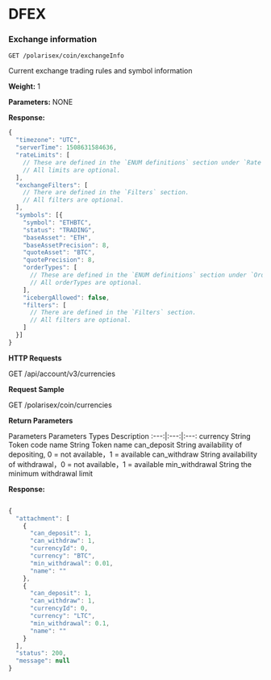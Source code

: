 # **DFEX**


### Exchange information
```
GET /polarisex/coin/exchangeInfo
```
Current exchange trading rules and symbol information

**Weight:**
1

**Parameters:**
NONE

**Response:**
```javascript
{
  "timezone": "UTC",
  "serverTime": 1508631584636,
  "rateLimits": [
    // These are defined in the `ENUM definitions` section under `Rate limiters (rateLimitType)`.
    // All limits are optional.
  ],
  "exchangeFilters": [
    // There are defined in the `Filters` section.
    // All filters are optional.
  ],
  "symbols": [{
    "symbol": "ETHBTC",
    "status": "TRADING",
    "baseAsset": "ETH",
    "baseAssetPrecision": 8,
    "quoteAsset": "BTC",
    "quotePrecision": 8,
    "orderTypes": [
      // These are defined in the `ENUM definitions` section under `Order types (orderTypes)`.
      // All orderTypes are optional.
    ],
    "icebergAllowed": false,
    "filters": [
      // There are defined in the `Filters` section.
      // All filters are optional.
    ]
  }]
}
```


**HTTP Requests**

GET /api/account/v3/currencies

**Request Sample**

GET /polarisex/coin/currencies

**Return Parameters**

Parameters	    Parameters Types	Description
:---:|:---:|:---:
currency	    String	            Token code
name	        String	            Token name
can_deposit	    String	            availability of depositing, 0 = not available，1 = available
can_withdraw	String	            availability of withdrawal，0 = not available，1 = available
min_withdrawal	String	            the minimum withdrawal limit

**Response:**
```javascript

{
  "attachment": [
    {
      "can_deposit": 1,
      "can_withdraw": 1,
      "currencyId": 0,
      "currency": "BTC",
      "min_withdrawal": 0.01,
      "name": ""
    },
    {
      "can_deposit": 1,
      "can_withdraw": 1,
      "currencyId": 0,
      "currency": "LTC",
      "min_withdrawal": 0.1,
      "name": ""
    }
  ],
  "status": 200,
  "message": null
}
```